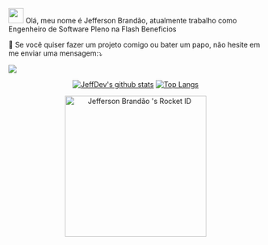 <p align="left">
  <img src="https://media.giphy.com/media/3og0IAzB7lmOo2q0Ss/giphy.gif" height="30px width="30px" >  
  Olá, meu nome é Jefferson Brandão, atualmente trabalho como Engenheiro de Software Pleno na Flash Beneficios 
</p>

<p align="left">
   💌 Se você quiser fazer um projeto comigo ou bater um papo, não hesite em me enviar uma mensagem:⤵️
</p>
  
  <a href="https://www.linkedin.com/in/j3eff/" alt="Linkedin" target="_blank">
  <img src="https://img.shields.io/badge/-Linkedin-0e76a8?style=for-the-badge&logo=Linkedin&logoColor=white&link=https://www.linkedin.com/in/j3eff/" target="_blank"/></a>
</p> 
<div align="center">
                   
[![JeffDev's github stats](https://github-readme-stats.vercel.app/api?username=J3eff&show_icons=true&theme=radical&bg_color=30,0d0d0d,191919&title_color=fff&text_color=fff&icon_color=79ff97)](https://github.com/anuraghazra/github-readme-stats)
[![Top Langs](https://github-readme-stats.vercel.app/api/top-langs/?username=J3eff&layout=compact&theme=radical&bg_color=30,0d0d0d,191919&title_color=fff&text_color=fff&icon_color=79ff97)](https://github.com/anuraghazra/github-readme-stats)    

<a href="https://app.rocketseat.com.br/me/jefferson-brandao-1567284567"><img src="https://app.rocketseat.com.br/api/rocketid/share?slug=jefferson-brandao-1567284567&type=card" width="280" alt="Jefferson Brandão 's Rocket ID"/></a>
                   
</div>
